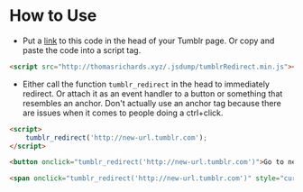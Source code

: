 How to Use
==========

* Put a [link](http://thomasrichards.xyz/-jsdump/tumblrRedirect.min.js) to this code in the head of your Tumblr page. Or copy and paste the code into a script tag.
```html
<script src="http://thomasrichards.xyz/.jsdump/tumblrRedirect.min.js"></script>
```
* Either call the function `tumblr_redirect` in the head to immediately redirect. Or attach it as an event handler to a button or something that resembles an anchor. Don't actually use an anchor tag because there are issues when it comes to people doing a ctrl+click.
```html
<script>
	tumblr_redirect('http://new-url.tumblr.com');
</script>
```
```html
<button onclick="tumblr_redirect('http://new-url.tumblr.com')">Go to new blog</button>
```
```html
<span onclick="tumblr_redirect('http://new-url.tumblr.com')" style="cursor:pointer; text-decoration:underline;">Go to new blog</span>
```
